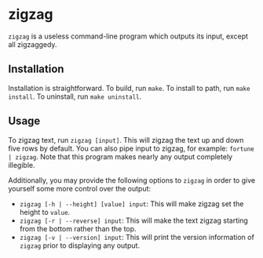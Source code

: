 # zigzag
`zigzag` is a useless command-line program which outputs its input, except all zigzaggedy.

## Installation
Installation is straightforward. To build, run `make`. To install to path, run `make install`. To uninstall, run `make uninstall`.

## Usage
To zigzag text, run `zigzag [input]`. This will zigzag the text up and down five rows by default. You can also pipe input to zigzag, for example: `fortune | zigzag`. Note that this program makes nearly any output completely illegible.

Additionally, you may provide the following options to `zigzag` in order to give yourself some more control over the output:
* `zigzag [-h | --height] [value] input`: This will make zigzag set the height to `value`.
* `zigzag [-r | --reverse] input`: This will make the text zigzag starting from the bottom rather than the top.
* `zigzag [-v | --version] input`: This will print the version information of `zigzag` prior to displaying any output.
